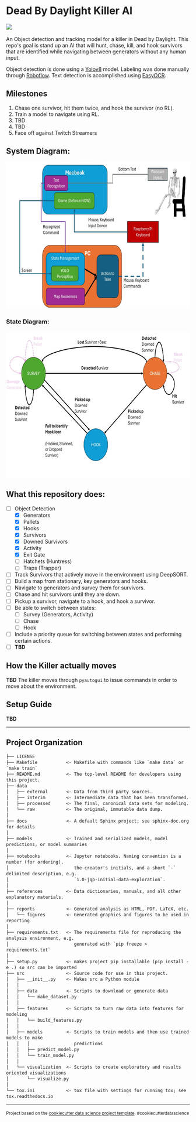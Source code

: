 Dead By Daylight Killer AI
==============================

<img src="reports/figures/yolov8_train8.gif" width=700>


An Object detection and tracking model for a killer in Dead by Daylight. This repo's goal is stand up an AI that will hunt, chase, kill, and hook survivors that are identified while navigating between generators without any human input. 

Object detection is done using a [Yolov8](https://docs.ultralytics.com/) model. Labeling was done manually through [Roboflow](roboflow.com). Text detection is accomplished using [EasyOCR](https://github.com/JaidedAI/EasyOCR).


## Milestones

1. Chase one survivor, hit them twice, and hook the survivor (no RL).
2. Train a model to navigate using RL.
4. TBD
5. TBD
6. Face off against Twitch Streamers

## System Diagram:

<img src="reports/figures/architecture.jpg" height=400>

### State Diagram:

<img src="reports/figures/StateSpace.jpg" height=400>

## What this repository does:

- [ ] Object Detection
    - [x] Generators
    - [X] Pallets
    - [x] Hooks
    - [X] Survivors
    - [X] Downed Survivors
    - [X] Activity
    - [X] Exit Gate
    - [ ] Hatchets (Huntress)
    - [ ] Traps (Trapper)
- [ ] Track Survivors that actively move in the environment using DeepSORT.
- [ ] Build a map from stationary, key generators and hooks.
- [ ] Navigate to generators and survey them for survivors.
- [ ] Chase and hit survivors until they are down.
- [ ] Pickup a survivor, navigate to a hook, and hook a survivor.
- [ ] Be able to switch between states:
    - [ ] Survey (Generators, Activity)
    - [ ] Chase
    - [ ] Hook
- [ ] Include a priority queue for switching between states and performing certain actions.
- [ ] **TBD**

## How the Killer actually moves

**TBD**
The killer moves through `pyautogui` to issue commands in order to move about the environment.

## Setup Guide

**TBD**

-----------
Project Organization
------------

    ├── LICENSE
    ├── Makefile           <- Makefile with commands like `make data` or `make train`
    ├── README.md          <- The top-level README for developers using this project.
    ├── data
    │   ├── external       <- Data from third party sources.
    │   ├── interim        <- Intermediate data that has been transformed.
    │   ├── processed      <- The final, canonical data sets for modeling.
    │   └── raw            <- The original, immutable data dump.
    │
    ├── docs               <- A default Sphinx project; see sphinx-doc.org for details
    │
    ├── models             <- Trained and serialized models, model predictions, or model summaries
    │
    ├── notebooks          <- Jupyter notebooks. Naming convention is a number (for ordering),
    │                         the creator's initials, and a short `-` delimited description, e.g.
    │                         `1.0-jqp-initial-data-exploration`.
    │
    ├── references         <- Data dictionaries, manuals, and all other explanatory materials.
    │
    ├── reports            <- Generated analysis as HTML, PDF, LaTeX, etc.
    │   └── figures        <- Generated graphics and figures to be used in reporting
    │
    ├── requirements.txt   <- The requirements file for reproducing the analysis environment, e.g.
    │                         generated with `pip freeze > requirements.txt`
    │
    ├── setup.py           <- makes project pip installable (pip install -e .) so src can be imported
    ├── src                <- Source code for use in this project.
    │   ├── __init__.py    <- Makes src a Python module
    │   │
    │   ├── data           <- Scripts to download or generate data
    │   │   └── make_dataset.py
    │   │
    │   ├── features       <- Scripts to turn raw data into features for modeling
    │   │   └── build_features.py
    │   │
    │   ├── models         <- Scripts to train models and then use trained models to make
    │   │   │                 predictions
    │   │   ├── predict_model.py
    │   │   └── train_model.py
    │   │
    │   └── visualization  <- Scripts to create exploratory and results oriented visualizations
    │       └── visualize.py
    │
    └── tox.ini            <- tox file with settings for running tox; see tox.readthedocs.io


--------

<p><small>Project based on the <a target="_blank" href="https://drivendata.github.io/cookiecutter-data-science/">cookiecutter data science project template</a>. #cookiecutterdatascience</small></p>

